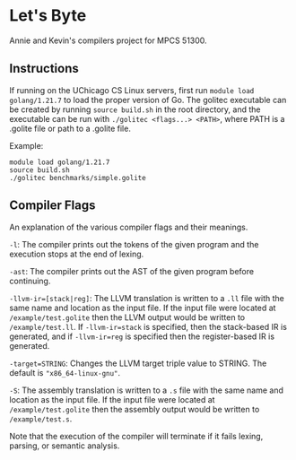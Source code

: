 # Let's Byte

Annie and Kevin's compilers project for MPCS 51300.

## Instructions

If running on the UChicago CS Linux servers, first run `module load golang/1.21.7` to load the proper version of Go. The golitec executable can be created by running `source build.sh` in the root directory, and the executable can be run with `./golitec <flags...> <PATH>`, where PATH is a .golite file or path to a .golite file.

Example:

```
module load golang/1.21.7
source build.sh
./golitec benchmarks/simple.golite
```

## Compiler Flags

An explanation of the various compiler flags and their meanings.

`-l`: The compiler prints out the tokens of the given program and the execution stops at the end of lexing.

`-ast`: The compiler prints out the AST of the given program before continuing.

`-llvm-ir=[stack|reg]`: The LLVM translation is written to a `.ll` file with the same name and location as the input file. If the input file were located at `/example/test.golite` then the LLVM output would be written to `/example/test.ll`. If `-llvm-ir=stack` is specified, then the stack-based IR is generated, and if `-llvm-ir=reg` is specified then the register-based IR is generated.

`-target=STRING`: Changes the LLVM target triple value to STRING. The default is `"x86_64-linux-gnu"`.

`-S`: The assembly translation is written to a `.s` file with the same name and location as the input file. If the input file were located at `/example/test.golite` then the assembly output would be written to `/example/test.s`.

Note that the execution of the compiler will terminate if it fails lexing, parsing, or semantic analysis.
